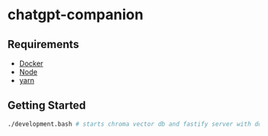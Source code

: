 # chatgpt-companion

## Requirements
- [Docker](https://docs.docker.com/engine/install)
- [Node](https://nodejs.org/en/download)
- [yarn](https://classic.yarnpkg.com/lang/en/docs/install)

## Getting Started
```sh
./development.bash # starts chroma vector db and fastify server with docker compose
```
